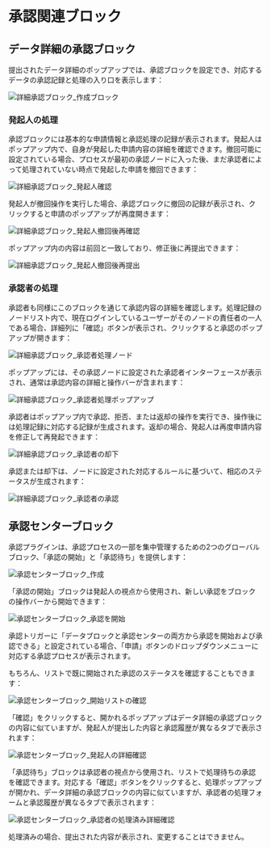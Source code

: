 # 承認関連ブロック

## データ詳細の承認ブロック

提出されたデータ詳細のポップアップでは、承認ブロックを設定でき、対応するデータの承認記録と処理の入り口を表示します：

![詳細承認ブロック_作成ブロック](https://static-docs.nocobase.com/6b40f47474609d1dfd33618d80228189.png)

### 発起人の処理

承認ブロックには基本的な申請情報と承認処理の記録が表示されます。発起人はポップアップ内で、自身が発起した申請内容の詳細を確認できます。撤回可能に設定されている場合、プロセスが最初の承認ノードに入った後、まだ承認者によって処理されていない時点で発起した申請を撤回できます：

![詳細承認ブロック_発起人確認](https://static-docs.nocobase.com/5c7d4a6dca8de820d154487e41808c2a.png)

発起人が撤回操作を実行した場合、承認ブロックに撤回の記録が表示され、クリックすると申請のポップアップが再度開きます：

![詳細承認ブロック_発起人撤回後再確認](https://static-docs.nocobase.com/df52cb5203c1fd0a2f7af1757fbf6ecd.png)

ポップアップ内の内容は前回と一致しており、修正後に再提出できます：

![詳細承認ブロック_発起人撤回後再提出](https://static-docs.nocobase.com/4b3a6119e9871760d2dbdc8a2a75ff2c.png)

### 承認者の処理

承認者も同様にこのブロックを通じて承認内容の詳細を確認します。処理記録のノードリスト内で、現在ログインしているユーザーがそのノードの責任者の一人である場合、詳細列に「確認」ボタンが表示され、クリックすると承認のポップアップが開きます：

![詳細承認ブロック_承認者処理ノード](https://static-docs.nocobase.com/b160090482823ff5dc87592d0d5cedec.png)

ポップアップには、その承認ノードに設定された承認者インターフェースが表示され、通常は承認内容の詳細と操作バーが含まれます：

![詳細承認ブロック_承認者処理ポップアップ](https://static-docs.nocobase.com/26acffffd314e86a658334ae9bef9d9b.png)

承認者はポップアップ内で承認、拒否、または返却の操作を実行でき、操作後には処理記録に対応する記録が生成されます。返却の場合、発起人は再度申請内容を修正して再発起できます：

![詳細承認ブロック_承認者の却下](https://static-docs.nocobase.com/5da879b24923ed25c31be658636ada64.png)

承認または却下は、ノードに設定された対応するルールに基づいて、相応のステータスが生成されます：

![詳細承認ブロック_承認者の承認](https://static-docs.nocobase.com/b020b1f82fce7c27b905ecf0b4c0046d.png)

## 承認センターブロック

承認プラグインは、承認プロセスの一部を集中管理するための2つのグローバルブロック、「承認の開始」と「承認待ち」を提供します：

![承認センターブロック_作成](https://static-docs.nocobase.com/fb3957320f082159f6f1f908937894b6.png)

「承認の開始」ブロックは発起人の視点から使用され、新しい承認をブロックの操作バーから開始できます：

![承認センターブロック_承認を開始](https://static-docs.nocobase.com/a888630f892f15882eb1ec6b8826c528.png)

承認トリガーに「データブロックと承認センターの両方から承認を開始および承認できる」と設定されている場合、「申請」ボタンのドロップダウンメニューに対応する承認プロセスが表示されます。

もちろん、リストで既に開始された承認のステータスを確認することもできます：

![承認センターブロック_開始リストの確認](https://static-docs.nocobase.com/4379ff809ae6a545dccab434cf6a6cfb.png)

「確認」をクリックすると、開かれるポップアップはデータ詳細の承認ブロックの内容に似ていますが、発起人が提出した内容と承認履歴が異なるタブで表示されます：

![承認センターブロック_発起人の詳細確認](https://static-docs.nocobase.com/234edf3af9a3fb9e3c7aa820c3befd66.png)

「承認待ち」ブロックは承認者の視点から使用され、リストで処理待ちの承認を確認できます。対応する「確認」ボタンをクリックすると、処理ポップアップが開かれ、データ詳細の承認ブロックの内容に似ていますが、承認者の処理フォームと承認履歴が異なるタブで表示されます：

![承認センターブロック_承認者の処理済み詳細確認](https://static-docs.nocobase.com/bc425bd18837d6a918c609849c38da5d.png)

処理済みの場合、提出された内容が表示され、変更することはできません。

